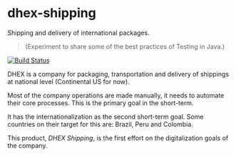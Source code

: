 # dhex-shipping
Shipping and delivery of international packages.
> (Experiment to share some of the best practices of Testing in Java.)

[![Build Status](https://snap-ci.com/paolocarrasco/dhex-shipping/branch/master/build_image)](https://snap-ci.com/paolocarrasco/dhex-shipping/branch/master)

DHEX is a company for packaging, transportation and delivery of shippings at national level
(Continental US for now).

Most of the company operations are made manually, it needs to automate their core processes.
This is the primary goal in the short-term.

It has the internationalization as the second short-term goal.
Some countries on their target for this are: Brazil, Peru and Colombia.

This product, *DHEX Shipping*, is the first effort on the digitalization goals of the company.

